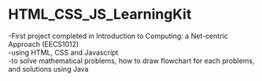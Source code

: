 # HTML_CSS_JS_LearningKit
 
 -First project completed in Introduction to Computing: a Net-centric Approach (EECS1012)<br/>
 -using HTML, CSS and Javascript<br/>
 -to solve mathematical problems, how to draw flowchart for each problems, and solutions using Java<br/>
